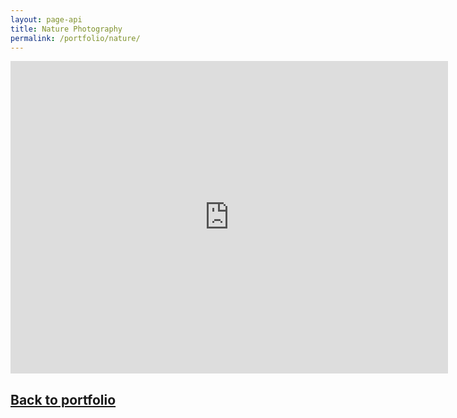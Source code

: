 ```yaml
---
layout: page-api
title: Nature Photography
permalink: /portfolio/nature/
---
```


<iframe src="https://albumizr.com/a/srG6" scrolling="no" frameborder="0" allowfullscreen width="700" height="500"></iframe>

## [Back to portfolio](/portfolio/)